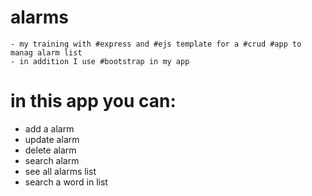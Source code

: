 # alarms
    - my training with #express and #ejs template for a #crud #app to manag alarm list
    - in addition I use #bootstrap in my app
# in this app you can:
  - add a alarm
  - update alarm
  - delete alarm
  - search alarm
  - see all alarms list
  - search a word in list
